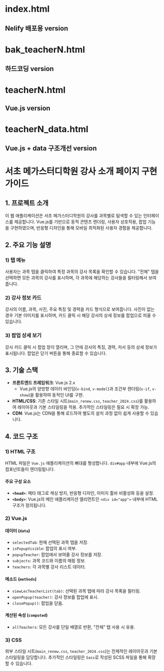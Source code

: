 ﻿# index.html
  ## Nelify 배포용 version

# bak_teacherN.html
  ## 하드코딩 version

# teacherN.html
  ## Vue.js version

# teacherN_data.html
  ## Vue.js + data 구조개선 version








# 서초 메가스터디학원 강사 소개 페이지 구현 가이드

## 1. 프로젝트 소개

이 웹 애플리케이션은 서초 메가스터디학원의 강사를 과목별로 탐색할 수 있는 인터페이스를 제공합니다. Vue.js를 기반으로 동적 콘텐츠 렌더링, 사용자 상호작용, 팝업 기능을 구현하였으며, 반응형 디자인을 통해 모바일 최적화된 사용자 경험을 제공합니다.

## 2. 주요 기능 설명

### 1) 탭 메뉴
사용자는 과목 탭을 클릭하여 특정 과목의 강사 목록을 확인할 수 있습니다. "전체" 탭을 선택하면 모든 과목의 강사를 표시하며, 각 과목에 해당하는 강사들을 필터링해서 보여줍니다.

### 2) 강사 정보 카드
강사의 이름, 과목, 사진, 주요 특징 및 경력을 카드 형식으로 보여줍니다. 사진이 없는 경우 기본 이미지를 표시하며, 카드 클릭 시 해당 강사의 상세 정보를 팝업으로 띄울 수 있습니다.

### 3) 팝업 상세 보기
강사 카드 클릭 시 팝업 창이 열리며, 그 안에 강사의 특징, 경력, 저서 등의 상세 정보가 표시됩니다. 팝업은 닫기 버튼을 통해 종료할 수 있습니다.

## 3. 기술 스택

- **프론트엔드 프레임워크**: Vue.js 2.x
    - Vue.js의 양방향 데이터 바인딩(`v-bind`, `v-model`)과 조건부 렌더링(`v-if`, `v-show`)을 활용하여 동적인 UI를 구현.
- **HTML/CSS**: 기존 스타일 시트(`main_renew.css`, `teacher_2024.css`)를 활용하여 레이아웃과 기본 스타일링을 적용. 추가적인 스타일링은 필요 시 확장 가능.
- **CDN**: Vue.js는 CDN을 통해 로드하여 별도의 설치 과정 없이 쉽게 사용할 수 있습니다.

## 4. 코드 구조

### 1) HTML 구조
HTML 파일은 `Vue.js` 애플리케이션의 뼈대를 형성합니다. `div#app` 내부에 Vue.js의 컴포넌트들이 렌더링됩니다.

#### 주요 구성 요소
- **`<head>`**: 메타 태그로 캐싱 방지, 반응형 디자인, 이미지 툴바 비활성화 등을 설정.
- **`<body>`**: Vue.js의 메인 애플리케이션 엘리먼트인 `<div id="app">` 내부에 HTML 구조가 정의됩니다.

### 2) Vue.js
#### 데이터 (`data`)
- `selectedTab`: 현재 선택된 과목 탭을 저장.
- `isPopupVisible`: 팝업의 표시 여부.
- `popupTeacher`: 팝업에서 보여줄 강사 정보를 저장.
- `subjects`: 과목 코드와 이름의 매핑 정보.
- `teachers`: 각 과목별 강사 리스트 데이터.

#### 메소드 (`methods`)
- `viewLecTeacherList(tab)`: 선택된 과목 탭에 따라 강사 목록을 필터링.
- `openPopup(teacher)`: 강사 정보를 팝업에 표시.
- `closePopup()`: 팝업을 닫음.

#### 계산된 속성 (`computed`)
- `allTeachers`: 모든 강사를 단일 배열로 반환, "전체" 탭 사용 시 유용.

### 3) CSS
외부 스타일 시트(`main_renew.css`, `teacher_2024.css`)는 전체적인 레이아웃과 기본 스타일링을 담당합니다. 추가적인 스타일링은 `Sass`로 작성된 SCSS 파일을 통해 확장할 수 있습니다.
